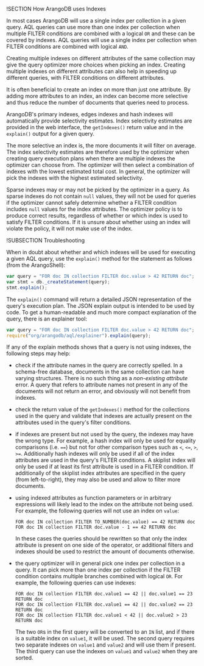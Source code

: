 !SECTION How ArangoDB uses Indexes

In most cases ArangoDB will use a single index per collection in a given query. AQL queries can
use more than one index per collection when multiple FILTER conditions are combined with a 
logical `OR` and these can be covered by indexes. AQL queries will use a single index per
collection when FILTER conditions are combined with logical `AND`.

Creating multiple indexes on different attributes of the same collection may give the query
optimizer more choices when picking an index. Creating multiple indexes on different attributes 
can also help in speeding up different queries, with FILTER conditions on different attributes.

It is often beneficial to create an index on more than just one attribute. By adding more attributes 
to an index, an index can become more selective and thus reduce the number of documents that 
queries need to process.

ArangoDB's primary indexes, edges indexes and hash indexes will automatically provide selectivity
estimates. Index selectivity estimates are provided in the web interface, the `getIndexes()` return 
value and in the `explain()` output for a given query. 

The more selective an index is, the more documents it will filter on average. The index selectivity 
estimates are therefore used by the optimizer when creating query execution plans when there are 
multiple indexes the optimizer can choose from. The optimizer will then select a combination of
indexes with the lowest estimated total cost. In general, the optimizer will pick the indexes with
the highest estimated selectivity.

Sparse indexes may or may not be picked by the optimizer in a query. As sparse indexes do not contain 
`null` values, they will not be used for queries if the optimizer cannot safely determine whether a
FILTER condition includes `null` values for the index attributes. The optimizer policy is to produce 
correct results, regardless of whether or which index is used to satisfy FILTER conditions. If it is 
unsure about whether using an index will violate the policy, it will not make use of the index.


!SUBSECTION Troubleshooting

When in doubt about whether and which indexes will be used for executing a given AQL query, use
the `explain()` method for the statement as follows (from the ArangoShell):

```js
var query = "FOR doc IN collection FILTER doc.value > 42 RETURN doc";
var stmt = db._createStatement(query);
stmt.explain();
```

The `explain()` command will return a detailed JSON representation of the query's execution plan.
The JSON explain output is intended to be used by code. To get a human-readable and much more
compact explanation of the query, there is an explainer tool:

```js
var query = "FOR doc IN collection FILTER doc.value > 42 RETURN doc";
require("org/arangodb/aql/explainer").explain(query);
```

If any of the explain methods shows that a query is not using indexes, the following steps may help:

* check if the attribute names in the query are correctly spelled. In a schema-free database, documents
  in the same collection can have varying structures. There is no such thing as a *non-existing attribute*
  error. A query that refers to attribute names not present in any of the documents will not return an
  error, and obviously will not benefit from indexes.

* check the return value of the `getIndexes()` method for the collections used in the query and validate
  that indexes are actually present on the attributes used in the query's filter conditions. 

* if indexes are present but not used by the query, the indexes may have the wrong type. For example, a 
  hash index will only be used for equality comparisons (i.e. `==`) but not for other comparison types such
  as `<`, `<=`, `>`, `>=`. Additionally hash indexes will only be used if all of the index attributes are 
  used in the query's FILTER conditions. A skiplist index will only be used if at least its first attribute 
  is used in a FILTER condition. If additionally of the skiplist index attributes are specified in the query 
  (from left-to-right), they may also be used and allow to filter more documents.

* using indexed attributes as function parameters or in arbitrary expressions will likely lead to the index
  on the attribute not being used. For example, the following queries will not use an index on `value`:
  
      FOR doc IN collection FILTER TO_NUMBER(doc.value) == 42 RETURN doc
      FOR doc IN collection FILTER doc.value - 1 == 42 RETURN doc

  In these cases the queries should be rewritten so that only the index attribute is present on one side of 
  the operator, or additional filters and indexes should be used to restrict the amount of documents otherwise.

* the query optimizer will in general pick one index per collection in a query. It can pick more than
  one index per collection if the FILTER condition contains multiple branches combined with logical `OR`.
  For example, the following queries can use indexes:

      FOR doc IN collection FILTER doc.value1 == 42 || doc.value1 == 23 RETURN doc
      FOR doc IN collection FILTER doc.value1 == 42 || doc.value2 == 23 RETURN doc
      FOR doc IN collection FILTER doc.value1 < 42 || doc.value2 > 23 RETURN doc

  The two `OR`s in the first query will be converted to an `IN` list, and if there is a suitable index on
  `value1`, it will be used. The second query requires two separate indexes on `value1` and `value2` and
  will use them if present. The third query can use the indexes on `value1` and `value2` when they are
  sorted.
